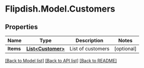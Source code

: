 # Flipdish.Model.Customers
## Properties

Name | Type | Description | Notes
------------ | ------------- | ------------- | -------------
**Items** | [**List&lt;Customer&gt;**](Customer.md) | List of customers | [optional] 

[[Back to Model list]](../README.md#documentation-for-models) [[Back to API list]](../README.md#documentation-for-api-endpoints) [[Back to README]](../README.md)

